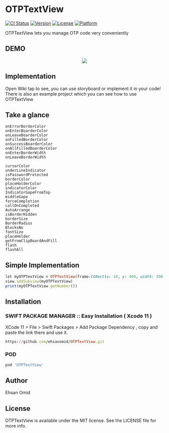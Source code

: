 # OTPTextView

[![CI Status](https://img.shields.io/travis/ehsanomid/OTPTextView.svg?style=flat)](https://travis-ci.org/ehsanomid/OTPTextView)
[![Version](https://img.shields.io/cocoapods/v/OTPTextView.svg?style=flat)](https://cocoapods.org/pods/OTPTextView)
[![License](https://img.shields.io/cocoapods/l/OTPTextView.svg?style=flat)](https://cocoapods.org/pods/OTPTextView)
[![Platform](https://img.shields.io/cocoapods/p/OTPTextView.svg?style=flat)](https://cocoapods.org/pods/OTPTextView)

OTPTextView lets you manage OTP code very conveniently

## DEMO
<p align="center">
    <img src ="https://user-images.githubusercontent.com/35446003/70846345-acf18780-1e6d-11ea-928d-13992a59d968.gif" />
</p>



## Implementation
Open Wiki tap to see, you can use storyboard or implement it in your code! There is also an example project which you can see how to use OTPTextView

## Take a glance
```
onErrorBorderColor
onEnterBoarderColor
onLeaveBoarderColor
onFilledBorderColor
onSuccessBoarderColor
onAllFilledBoarderColor
onEnterBorderWidth
onLeaveBorderWidth

cursorColor
underLineIndicator
isPasswordProtected
borderColor
placeHolderColor
indicatorColor
IndicatorGapeFromTop
middleGape
forceCompletion
callOnCompleted
AutoArrange
isBorderHidden
borderSize
BorderRadius
BlocksNo
fontSize
placeHolder
getFromClipBoardAndFill
flash
flashAll
```
## Simple Implementation

```ruby
let myOTPTextView = OTPTextView(frame:CGRect(x: 10, y: 400, width: 300, height: 50)) 
view.addSubview(myOTPTextView)
print(myOTPTextView.getNumber())
```

## Installation

### SWIFT PACKAGE MANAGER :: Easy Installation ( Xcode 11 )
XCode 11 > File > Swift Packages > Add Package Dependency , copy and paste the link there and use it.
```ruby
https://github.com/ehsanomid/OTPTextView.git
```
### POD

```ruby
pod 'OTPTextView'
```

## Author

Ehsan Omid

## License

OTPTextView is available under the MIT license. See the LICENSE file for more info.
